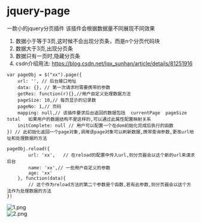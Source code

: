 # jquery-page
一款小的jquery分页插件
该插件会根据数据量不同展现不同效果
1. 数据小于等于3页,这时候不会出现分页条，而是n个分页代码块
2. 数据大于3页,出现分页条
3. 数据只有一页时,隐藏分页条
4. csdn介绍用法: https://blog.csdn.net/lqx_sunhan/article/details/81251916
```
var pageObj = $("xx").page({
    url: '', // 后台接口地址
    data: {}, // 第一次请求时需要携带的参数
    getRes: function(r){},//用户自定义处理数据方法
    pageSize: 10,// 每页显示的记录数
    pageNo: 1,// 页码
    mapping: null,// 该插件要求后台返回的数据包括  currentPage  pageSize  total   如果用户的数据结构不是这样的,可以通过此属性配置映射关系
	initComplete: null // 用户可以配置一个在dom初始化完成后执行的函数
}) // 此初始化返回一个page对象,调用该page对象可以刷新数据,携带查询参数,更改url地址和处理数据的方法

pageObj.reload({
        url: 'xx',   // 在reload的配置中传入url,则分页器会以这个新的url来请求后台
        name: 'xx',// 一些用户自定义的参数
        age: 'xx'
    }, function(data){
        // 这个作为reload方法的第二个参数是个函数,若有此参数,则分页器会以这个方法作为处理数据的方法
})
```
![1.png](https://github.com/lqxsunhan123/jquery-page/blob/master/page/img/1.jpg "1.png")<br />
![2.png](https://github.com/lqxsunhan123/jquery-page/blob/master/page/img/2.jpg "2.png")